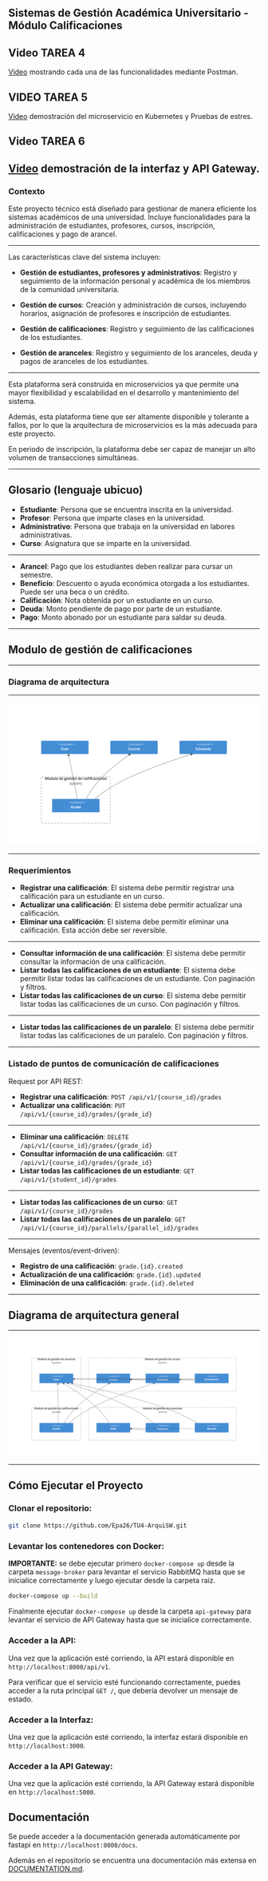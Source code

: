 ## Sistemas de Gestión Académica Universitario - Módulo Calificaciones

## Video TAREA 4

[Video](https://youtu.be/opn19XAtM70) mostrando cada una de las funcionalidades mediante Postman. 

## VIDEO TAREA 5

[Video](https://youtu.be/T5IYc8vYJjw) demostración del microservicio en Kubernetes y Pruebas de estres.

## Video TAREA 6

[Video](https://youtu.be/qOaWysEZORQ) demostración de la interfaz y API Gateway.
---

### Contexto

Este proyecto técnico está diseñado para gestionar de manera eficiente los sistemas académicos de una universidad. Incluye funcionalidades para la administración de estudiantes, profesores, cursos, inscripción, calificaciones y pago de arancel.

---

Las características clave del sistema incluyen:

- **Gestión de estudiantes, profesores y administrativos**: Registro y seguimiento de la información personal y académica de los miembros de la comunidad universitaria.
- **Gestión de cursos**: Creación y administración de cursos, incluyendo horarios, asignación de profesores e inscripción de estudiantes.
- **Gestión de calificaciones**: Registro y seguimiento de las calificaciones de los estudiantes.

- **Gestión de aranceles**: Registro y seguimiento de los aranceles, deuda y pagos de aranceles de los estudiantes.

---

Esta plataforma será construida en microservicios ya que permite una mayor flexibilidad y escalabilidad en el desarrollo y mantenimiento del sistema.

Además, esta plataforma tiene que ser altamente disponible y tolerante a fallos, por lo que la arquitectura de microservicios es la más adecuada para este proyecto.

En periodo de inscripción, la plataforma debe ser capaz de manejar un alto volumen de transacciones simultáneas.

---

## Glosario (lenguaje ubicuo)

- **Estudiante**: Persona que se encuentra inscrita en la universidad.
- **Profesor**: Persona que imparte clases en la universidad.
- **Administrativo**: Persona que trabaja en la universidad en labores administrativas.
- **Curso**: Asignatura que se imparte en la universidad.
--- 
- **Arancel**: Pago que los estudiantes deben realizar para cursar un semestre.
- **Beneficio**: Descuento o ayuda económica otorgada a los estudiantes. Puede ser una beca o un crédito.
- **Calificación**: Nota obtenida por un estudiante en un curso.
- **Deuda**: Monto pendiente de pago por parte de un estudiante.
- **Pago**: Monto abonado por un estudiante para saldar su deuda.

---

## Modulo de gestión de calificaciones

---

### Diagrama de arquitectura
---

<!-- _class: default -->
![Modulo de gestión de calificaciones](./assets/grades.svg)


---

### Requerimientos

- **Registrar una calificación**: El sistema debe permitir registrar una calificación para un estudiante en un curso.
- **Actualizar una calificación**: El sistema debe permitir actualizar una calificación.
- **Eliminar una calificación**: El sistema debe permitir eliminar una calificación. Esta acción debe ser reversible.
---

- **Consultar información de una calificación**: El sistema debe permitir consultar la información de una calificación.
- **Listar todas las calificaciones de un estudiante**: El sistema debe permitir listar todas las calificaciones de un estudiante. Con paginación y filtros.
- **Listar todas las calificaciones de un curso**: El sistema debe permitir listar todas las calificaciones de un curso. Con paginación y filtros.
---
- **Listar todas las calificaciones de un paralelo**: El sistema debe permitir listar todas las calificaciones de un paralelo. Con paginación y filtros.

---

### Listado de puntos de comunicación de calificaciones

Request por API REST:
- **Registrar una calificación**: `POST /api/v1/{course_id}/grades`
- **Actualizar una calificación**: `PUT /api/v1/{course_id}/grades/{grade_id}`
---

- **Eliminar una calificación**: `DELETE /api/v1/{course_id}/grades/{grade_id}`
- **Consultar información de una calificación**: `GET /api/v1/{course_id}/grades/{grade_id}`
- **Listar todas las calificaciones de un estudiante**: `GET /api/v1/{student_id}/grades`
---
- **Listar todas las calificaciones de un curso**: `GET /api/v1/{course_id}/grades`
- **Listar todas las calificaciones de un paralelo**: `GET /api/v1/{course_id}/parallels/{parallel_id}/grades`

---

Mensajes (eventos/event-driven):

- **Registro de una calificación**: `grade.{id}.created`
- **Actualización de una calificación**: `grade.{id}.updated`
- **Eliminación de una calificación**: `grade.{id}.deleted`

---
## Diagrama de arquitectura general

---

<!-- _class: default -->

![Diagrama de arquitectura general](./assets/general.svg)

---

## Cómo Ejecutar el Proyecto
### Clonar el repositorio:
```bash
git clone https://github.com/Epa26/TU4-ArquiSW.git
```

### Levantar los contenedores con Docker:
**IMPORTANTE:** se debe ejecutar primero `docker-compose up` desde la carpeta `message-broker` para levantar el servicio RabbitMQ hasta que se inicialice correctamente y luego ejecutar desde la carpeta raiz. 

```bash
docker-compose up --build
```

Finalmente ejecutar `docker-compose up` desde la carpeta `api-gateway` para levantar el servicio de API Gateway hasta que se inicialice correctamente.

### Acceder a la API:
Una vez que la aplicación esté corriendo, la API estará disponible en `http://localhost:8000/api/v1`.

Para verificar que el servicio esté funcionando correctamente, puedes acceder a la ruta principal `GET /`, que debería devolver un mensaje de estado.

### Acceder a la Interfaz:
Una vez que la aplicación esté corriendo, la interfaz estará disponible en `http://localhost:3000`.

### Acceder a la API Gateway:
Una vez que la aplicación esté corriendo, la API Gateway estará disponible en `http://localhost:5000`.

## Documentación

Se puede acceder a la documentación generada automáticamente por fastapi en `http://localhost:8000/docs`.

Además en el repositorio se encuentra una documentación más extensa en [DOCUMENTATION.md](DOCUMENTATION.md).

